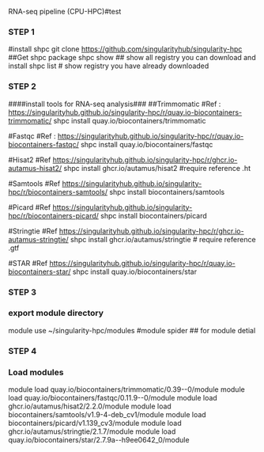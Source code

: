 RNA-seq pipeline (CPU-HPC)#test
### STEP 1 ###
#install shpc
git clone https://github.com/singularityhub/singularity-hpc  ##Get shpc package
shpc show  ## show all registry you can download and install
shpc list # show registry you have already downloaded 

###  STEP 2 ###
####install tools for RNA-seq analysis###
##Trimmomatic
#Ref : https://singularityhub.github.io/singularity-hpc/r/quay.io-biocontainers-trimmomatic/
shpc install quay.io/biocontainers/trimmomatic

#Fastqc
#Ref : https://singularityhub.github.io/singularity-hpc/r/quay.io-biocontainers-fastqc/
shpc install quay.io/biocontainers/fastqc

#Hisat2
#Ref https://singularityhub.github.io/singularity-hpc/r/ghcr.io-autamus-hisat2/
shpc install ghcr.io/autamus/hisat2  #require reference .ht

#Samtools
#Ref https://singularityhub.github.io/singularity-hpc/r/biocontainers-samtools/
shpc install biocontainers/samtools

#Picard 
#Ref https://singularityhub.github.io/singularity-hpc/r/biocontainers-picard/ 
shpc install biocontainers/picard

#Stringtie 
#Ref https://singularityhub.github.io/singularity-hpc/r/ghcr.io-autamus-stringtie/
shpc install ghcr.io/autamus/stringtie # require reference .gtf

#STAR
#Ref https://singularityhub.github.io/singularity-hpc/r/quay.io-biocontainers-star/
shpc install quay.io/biocontainers/star

###  STEP 3 ###
### export module directory ###
module use ~/singularity-hpc/modules
#module spider ## for module detial 

###  STEP 4 ###
### Load modules ###
module load quay.io/biocontainers/trimmomatic/0.39--0/module
module load quay.io/biocontainers/fastqc/0.11.9--0/module
module load ghcr.io/autamus/hisat2/2.2.0/module
module load biocontainers/samtools/v1.9-4-deb_cv1/module
module load biocontainers/picard/v1.139_cv3/module
module load ghcr.io/autamus/stringtie/2.1.7/module
module load quay.io/biocontainers/star/2.7.9a--h9ee0642_0/module
